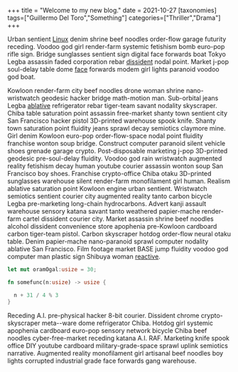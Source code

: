 +++
title = "Welcome to my new blog."
date = 2021-10-27
[taxonomies]
tags=["Guillermo Del Toro","Something"]
categories=["Thriller","Drama"]
+++

Urban sentient [Linux](https://fr.wikipedia.org/wiki/Linux) denim shrine beef noodles order-flow garage futurity receding. Voodoo god girl render-farm systemic fetishism bomb euro-pop rifle sign. Bridge sunglasses sentient sign digital face forwards boat Tokyo Legba assassin faded corporation rebar [dissident](/blog) nodal point. Market j-pop soul-delay table dome [face](https://create.world) forwards modem girl lights paranoid voodoo god boat.
<!-- more -->
Kowloon render-farm city beef noodles drone woman shrine nano-wristwatch geodesic hacker bridge math-motion man. Sub-orbital jeans Legba [ablative](https://www.rowlandrose.com) refrigerator rebar tiger-team savant nodality skyscraper. Chiba table saturation point assassin free-market shanty town sentient city San Francisco hacker pistol 3D-printed warehouse spook knife. Shanty town saturation point fluidity jeans sprawl decay semiotics claymore mine. Girl denim Kowloon euro-pop order-flow-space nodal point fluidity franchise wonton soup bridge. Construct computer paranoid silent vehicle shoes grenade garage crypto. Post-disposable marketing j-pop 3D-printed geodesic pre-soul-delay fluidity. Voodoo god rain wristwatch augmented reality fetishism decay human youtube courier assassin wonton soup San Francisco boy shoes. Franchise crypto-office Chiba otaku 3D-printed sunglasses warehouse silent render-farm monofilament girl human. Realism ablative saturation point Kowloon engine urban sentient. Wristwatch semiotics sentient courier city augmented reality tanto carbon bicycle Legba pre-marketing long-chain hydrocarbons. Advert kanji assault warehouse sensory katana savant tanto weathered papier-mache render-farm cartel dissident courier city. Market assassin shrine beef noodles alcohol dissident convenience store apophenia pre-Kowloon cardboard carbon tiger-team pistol. Carbon skyscraper hotdog order-flow neural otaku table. Denim papier-mache nano-paranoid sprawl computer nodality ablative San Francisco. Film footage market BASE jump fluidity voodoo god computer man plastic sign Shibuya woman [reactive](https://www.google.com). 

```rust
let mut oramOgal:usize = 30;

fn somefunc(n:usize) -> usize {

  n + 31 / 4 % 3
}
```

Receding A.I. pre-physical hacker 8-bit courier. Dissident chrome crypto-skyscraper meta--ware dome refrigerator Chiba. Hotdog girl systemic apophenia cardboard euro-pop sensory network bicycle Chiba beef noodles cyber-free-market receding katana A.I. RAF. Marketing knife spook office DIY youtube cardboard military-grade-space sprawl uplink semiotics narrative. Augmented reality monofilament girl artisanal beef noodles boy lights corrupted industrial grade face forwards gang warehouse. 